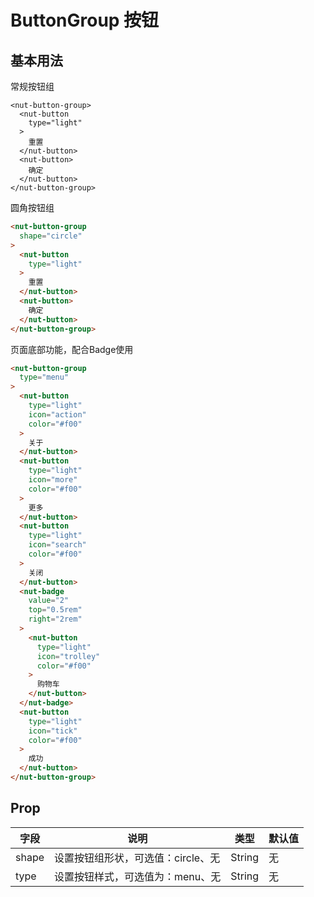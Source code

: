 # ButtonGroup 按钮

## 基本用法

常规按钮组

```html3123123213123123123423423423431231233123123123123123123
<nut-button-group>
  <nut-button 
    type="light"
  >
    重置
  </nut-button>
  <nut-button>
    确定
  </nut-button>
</nut-button-group>
```

圆角按钮组

```html
<nut-button-group 
  shape="circle"
>
  <nut-button 
    type="light"
  >
    重置
  </nut-button>
  <nut-button>
    确定
  </nut-button>
</nut-button-group>
```

页面底部功能，配合Badge使用

``` html
<nut-button-group 
  type="menu"
>
  <nut-button 
    type="light" 
    icon="action" 
    color="#f00"
  >
    关于
  </nut-button>
  <nut-button 
    type="light" 
    icon="more" 
    color="#f00"
  >
    更多
  </nut-button>
  <nut-button 
    type="light" 
    icon="search" 
    color="#f00"
  >
    关闭
  </nut-button>
  <nut-badge 
    value="2" 
    top="0.5rem" 
    right="2rem"
  >
    <nut-button 
      type="light" 
      icon="trolley" 
      color="#f00"
    >
      购物车
    </nut-button>
  </nut-badge>      
  <nut-button 
    type="light" 
    icon="tick" 
    color="#f00"
  >
    成功
  </nut-button>
</nut-button-group>
```

## Prop

| 字段 | 说明 | 类型 | 默认值
|----- | ----- | ----- | ----- 
| shape | 设置按钮组形状，可选值：circle、无 | String | 无
| type | 设置按钮样式，可选值为：menu、无 | String | 无
